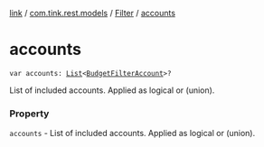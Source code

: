 [link](../../index.md) / [com.tink.rest.models](../index.md) / [Filter](index.md) / [accounts](./accounts.md)

# accounts

`var accounts: `[`List`](https://kotlinlang.org/api/latest/jvm/stdlib/kotlin.collections/-list/index.html)`<`[`BudgetFilterAccount`](../-budget-filter-account/index.md)`>?`

List of included accounts. Applied as logical or (union).

### Property

`accounts` - List of included accounts. Applied as logical or (union).